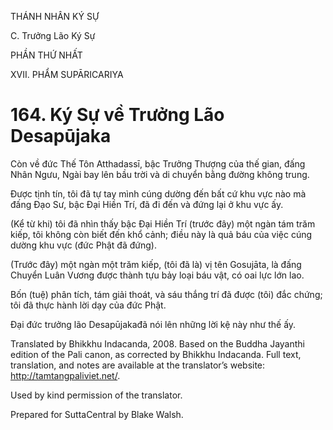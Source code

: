 THÁNH NHÂN KÝ SỰ

C. Trưởng Lão Ký Sự

PHẦN THỨ NHẤT

XVII. PHẨM SUPĀRICARIYA

# 164\. Ký Sự về Trưởng Lão Desapūjaka

Còn về đức Thế Tôn Atthadassī, bậc Trưởng Thượng của thế gian, đấng Nhân Ngưu, Ngài bay lên bầu trời và di chuyển bằng đường không trung.

Được tịnh tín, tôi đã tự tay mình cúng dường đến bất cứ khu vực nào mà đấng Đạo Sư, bậc Đại Hiền Trí, đã đi đến và đứng lại ở khu vực ấy.

(Kể từ khi) tôi đã nhìn thấy bậc Đại Hiền Trí (trước đây) một ngàn tám trăm kiếp, tôi không còn biết đến khổ cảnh; điều này là quả báu của việc cúng dường khu vực (đức Phật đã đứng).

(Trước đây) một ngàn một trăm kiếp, (tôi đã là) vị tên Gosujāta, là đấng Chuyển Luân Vương được thành tựu bảy loại báu vật, có oai lực lớn lao.

Bốn (tuệ) phân tích, tám giải thoát, và sáu thắng trí đã được (tôi) đắc chứng; tôi đã thực hành lời dạy của đức Phật.

Đại đức trưởng lão Desapūjakađã nói lên những lời kệ này như thế ấy.

Translated by Bhikkhu Indacanda, 2008. Based on the Buddha Jayanthi edition of the Pali canon, as corrected by Bhikkhu Indacanda. Full text, translation, and notes are available at the translator’s website: http://tamtangpaliviet.net/.

Used by kind permission of the translator.

Prepared for SuttaCentral by Blake Walsh.